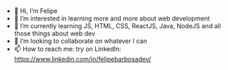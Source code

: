 - 👋 Hi, I’m Felipe
- 👀 I’m interested in learning more and more about web development 
- 🌱 I’m currently learning JS, HTML, CSS, ReactJS, Java, NodeJS and all those things about web dev 
- 💞️ I’m looking to collaborate on whatever I can
- 📫 How to reach me: try on LinkedIn: https://www.linkedin.com/in/felipebarbosadev/
<!---
jfelipedev/jfelipedev is a ✨ special ✨ repository because its `README.md` (this file) appears on your GitHub profile.
You can click the Preview link to take a look at your changes.
--->
